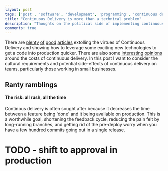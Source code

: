 ```yaml
---
layout: post
tags: ['post', 'software', 'development', 'programming', 'continuous delivery']
title: "Continuous Delivery is more than a technical problem"
description: "Thoughts on the political side of implementing continuous delivery within a small business."
comments: true
---
```


There are [plenty](TODO) [of](TODO) [good](TODO) [articles](TODO) extolling the virtues of Continuous Delivery and showing how to leverage some exciting new technologies to get a code into production quicker. There are also some [interesting](TODO) [opinions](TODO) around the costs of continuous delivery. In this post I want to consider the cultural requirements and potential side-effects of continuous delivery on teams, particularly those working in small businesses.

<!-- more -->


## Ranty ramblings

#### The risk: all rush, all the time

Continous delivery is often sought after because it decreases the time between a feature being 'done' and it being available on production. This is a worthwhile goal, shortening the feedback cycle, reducing the pain felt by long-running branches, and getting rid of the pre-deploy worry when you have a few hundred commits going out in a single release. 



# TODO - shift to approval in production
